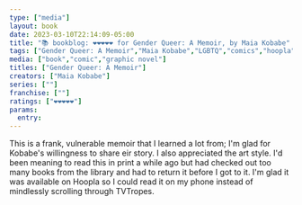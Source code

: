 ```yaml
---
type: ["media"]
layout: book
date: 2023-03-10T22:14:09-05:00
title: "📚 bookblog: ❤️❤️❤️❤️❤️ for Gender Queer: A Memoir, by Maia Kobabe"
tags: ["Gender Queer: A Memoir","Maia Kobabe","LGBTQ","comics","hoopla","libraries","TVTropes"]
media: ["book","comic","graphic novel"]
titles: ["Gender Queer: A Memoir"]
creators: ["Maia Kobabe"]
series: [""]
franchise: [""]
ratings: ["❤️❤️❤️❤️❤️"]
params:
  entry:
---
```

This is a frank, vulnerable memoir that I learned a lot from; I'm glad for Kobabe's willingness to share eir story. I also appreciated the art style. I'd been meaning to read this in print a while ago but had checked out too many books from the library and had to return it before I got to it. I'm glad it was available on Hoopla so I could read it on my phone instead of mindlessly scrolling through TVTropes.
